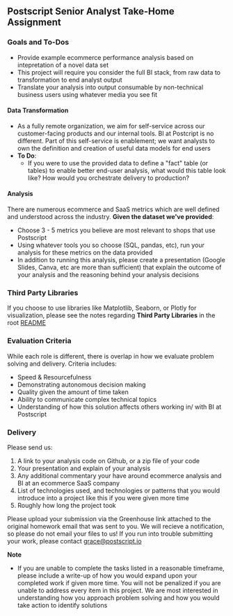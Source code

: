 ## Postscript Senior Analyst Take-Home Assignment

### Goals and To-Dos
- Provide example ecommerce performance analysis based on intepretation of a novel data set
- This project will require you consider the full BI stack, from raw data to transformation to end analyst output
- Translate your analysis into output consumable by non-technical business users using whatever media you see fit

#### Data Transformation
- As a fully remote organization, we aim for self-service across our customer-facing products and our internal tools. BI at Postcript is no different. Part of this self-service is enablement; we want analysts to own the definition and creation of useful data models for end users
- **To Do**:
  - If you were to use the provided data to define a "fact" table (or tables) to enable better end-user analysis, what would this table look like? How would you orchestrate delivery to production? 

#### Analysis
There are numerous ecommerce and SaaS metrics which are well defined and understood across the industry. **Given the dataset we've provided**:
- Choose 3 - 5 metrics you believe are most relevant to shops that use Postscript
- Using whatever tools you so choose (SQL, pandas, etc), run your analysis for these metrics on the data provided
- In addition to running this analysis, please create a presentation (Google Slides, Canva, etc are more than sufficient) that explain the outcome of your analysis and the reasoning behind your analysis decisions

### Third Party Libraries
If you choose to use libraries like Matplotlib, Seaborn, or Plotly for visualization, please see the notes regarding **Third Party Libraries** in the root [README](../README.md)

### Evaluation Criteria
While each role is different, there is overlap in how we evaluate problem solving and delivery. Criteria includes:
- Speed & Resourcefulness
- Demonstrating autonomous decision making
- Quality given the amount of time taken
- Ability to communicate complex technical topics
- Understanding of how this solution affects others working in/ with BI at Postscript

### Delivery
Please send us:
1. A link to your analysis code on Github, or a zip file of your code 
2. Your presentation and explain of your analysis 
3. Any additional commentary your have around ecommerce analysis and BI at an ecommerce SaaS company
4. List of technologies used, and technologies or patterns that you would introduce into a project like this if you were given more time
5. Roughly how long the project took 

Please upload your submission via the Greenhouse link attached to the original homework email that was sent to you. We will recieve a notification, so please do not email your files to us! If you run into trouble submitting your work, please contact grace@postscript.io

**Note**
- If you are unable to complete the tasks listed in a reasonable timeframe, please include a write-up of how you would expand upon your completed work if given more time. You will not be penalized if you are unable to address every item in this project. We are most interested in understanding how you approach problem solving and how you would take action to identify solutions
